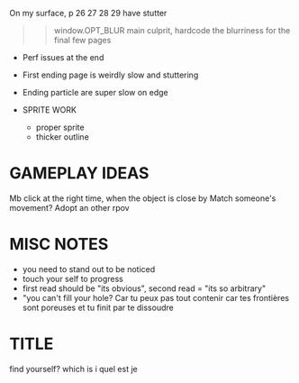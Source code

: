 
On my surface, p 26 27 28 29 have stutter
>> window.OPT_BLUR main culprit, hardcode the blurriness for the final few pages

* Perf issues at the end
* First ending page is weirdly slow and stuttering
* Ending particle are super slow on edge 

* SPRITE WORK
    * proper sprite
    * thicker outline

# GAMEPLAY IDEAS
Mb click at the right time, when the object is close by 
Match someone's movement? Adopt an other rpov 


# MISC NOTES
* you need to stand out to be noticed
* touch your self to progress
* first read should be "its obvious", second read = "its so arbitrary"
* "you can't fill your hole? Car tu peux pas tout contenir car tes frontières sont poreuses et tu finit par te dissoudre 


# TITLE

find yourself?
which is i
quel est je
